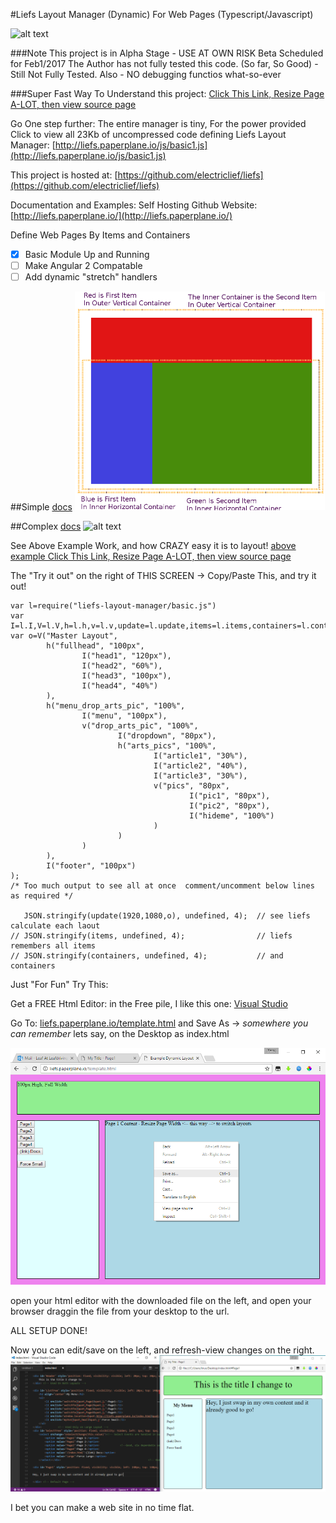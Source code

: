 #Liefs Layout Manager (Dynamic)
For Web Pages (Typescript/Javascript)

![alt text](http://liefs.paperplane.io/images/liefslogo256.png "Liefs Layout MAnager")


###Note This project is in Alpha Stage - USE AT OWN RISK
Beta Scheduled for Feb1/2017
The Author has not fully tested this code.
(So far, So Good) - Still Not Fully Tested.
Also - NO debugging functios what-so-ever


###Super Fast Way To Understand this project:
[Click This Link, Resize Page A-LOT, then view source page](http://liefs.paperplane.io/html/examples/example_00.html)

Go One step further: The entire manager is tiny, For the power provided
Click to view all 23Kb of uncompressed code defining Liefs Layout Manager:
[http://liefs.paperplane.io/js/basic1.js](http://liefs.paperplane.io/js/basic1.js)

This project is hosted at:
[https://github.com/electriclief/liefs](https://github.com/electriclief/liefs)

Documentation and Examples: Self Hosting Github Website:
[http://liefs.paperplane.io/](http://liefs.paperplane.io/)

Define Web Pages By Items and Containers
- [x] Basic Module Up and Running
- [ ] Make Angular 2 Compatable
- [ ] Add dynamic "stretch" handlers

##Simple
[docs](http://liefs.paperplane.io/)
![alt text](https://github.com/electriclief/liefs/raw/master/images/core.png "Simple")

##Complex
[docs](http://liefs.paperplane.io/)
![alt text](http://leafdriving.kissr.com/images/Full002.jpg "Complex")

See Above Example Work, and how CRAZY easy it is to layout!
[above example Click This Link, Resize Page A-LOT, then view source page](http://liefs.paperplane.io/html/examples/example_0.html)

The "Try it out" on the right of THIS SCREEN ->
Copy/Paste This, and try it out!

```
var l=require("liefs-layout-manager/basic.js")
var I=l.I,V=l.V,h=l.h,v=l.v,update=l.update,items=l.items,containers=l.containers;
var o=V("Master Layout",
        h("fullhead", "100px",
                I("head1", "120px"),
                I("head2", "60%"),
                I("head3", "100px"),
                I("head4", "40%")
        ),
        h("menu_drop_arts_pic", "100%",
                I("menu", "100px"),
                v("drop_arts_pic", "100%",
                        I("dropdown", "80px"),
                        h("arts_pics", "100%",
                                I("article1", "30%"),
                                I("article2", "40%"),
                                I("article3", "30%"),
                                v("pics", "80px",
                                        I("pic1", "80px"),
                                        I("pic2", "80px"),
                                        I("hideme", "100%")
                                )
                        )
                )
        ),
        I("footer", "100px")
);
/* Too much output to see all at once  comment/uncomment below lines as required */

   JSON.stringify(update(1920,1080,o), undefined, 4);  // see liefs calculate each laout
// JSON.stringify(items, undefined, 4);                // liefs remembers all items 
// JSON.stringify(containers, undefined, 4);           // and containers
```

Just "For Fun" Try This:

Get a FREE Html Editor: in the Free pile, I like this one: [Visual Studio](https://www.visualstudio.com/downloads/)

Go To: [liefs.paperplane.io/template.html](liefs.paperplane.io/template.html) and Save As -> *somewhere you can remember*
lets say, on the Desktop as index.html

![alt text](https://github.com/electriclief/liefs/raw/master/images/step01.png "Simple")

open your html editor with the downloaded file on the left,
and open your browser draggin the file from your desktop to the url.

ALL SETUP DONE!

Now you can edit/save on the left,
and refresh-view changes on the right.
![alt text](https://github.com/electriclief/liefs/raw/master/images/step02.png "Simple")

I bet you can make a web site in no time flat.













